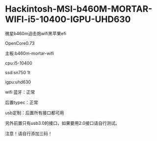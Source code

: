 # Hackintosh-MSI-b460M-MORTAR-WIFI-i5-10400-IGPU-UHD630
微星b460m迫击炮wifi黑苹果efi

OpenCore0.73

主板:b460m-mortar-wifi

cpu:i5-10400

ssd:sn750 1t

igpu:uhd630

wifi 蓝牙：正常

后置typec：正常

usb定制：后置所有接口都可用

另外前置只有usb3.0的接口，如果要用2.0接口请自行测试。

注意！请自行添加三码！

